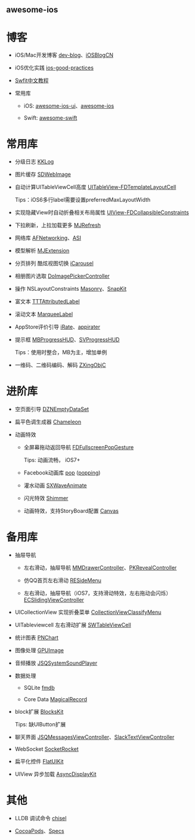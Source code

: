 ## awesome-ios ##

博客
==

 - iOS/Mac开发博客 [dev-blog](https://github.com/nixzhu/dev-blog)、[iOSBlogCN](https://github.com/tangqiaoboy/iOSBlogCN)

 - iOS优化实践 [ios-good-practices](https://github.com/futurice/ios-good-practices)

 - [Swfit中文教程](https://github.com/numbbbbb/the-swift-programming-language-in-chinese)

 - 常用库
 
    - iOS: [awesome-ios-ui](https://github.com/cjwirth/awesome-ios-ui)、[awesome-ios](https://github.com/vsouza/awesome-ios)
        
    - Swift: [awesome-swift](https://github.com/matteocrippa/awesome-swift)



常用库
==

- 分级日志 [KKLog](https://github.com/Coneboy-k/KKLog)    

- 图片缓存 [SDWebImage](https://github.com/rs/SDWebImage)
    
- 自动计算UITableViewCell高度 [UITableView-FDTemplateLayoutCell](https://github.com/forkingdog/UITableView-FDTemplateLayoutCell)

	Tips：iOS6多行label需要设置preferredMaxLayoutWidth
    
- 实现隐藏View时自动折叠相关布局属性 [UIView-FDCollapsibleConstraints](https://github.com/forkingdog/UIView-FDCollapsibleConstraints)
    
- 下拉刷新，上拉加载更多 [MJRefresh](https://github.com/CoderMJLee/MJRefresh)    

- 网络库 [AFNetworking](https://github.com/AFNetworking/AFNetworking)、[ASI](https://github.com/pokeb/asi-http-request)
    
- 模型解析 [MJExtension](https://github.com/CoderMJLee/MJExtension)
    
- 分页排列 酷炫视图切换 [iCarousel](https://github.com/nicklockwood/iCarousel)
    
- 相册图片选取 [DoImagePickerController](https://github.com/donobono/DoImagePickerController)
    
- 操作 NSLayoutConstraints [Masonry](https://github.com/SnapKit/Masonry)、[SnapKit](https://github.com/SnapKit/SnapKit)
    
- 富文本 [TTTAttributedLabel](https://github.com/TTTAttributedLabel/TTTAttributedLabel)
    
- 滚动文本 [MarqueeLabel](https://github.com/cbpowell/MarqueeLabel)
    
- AppStore评价引导 [iRate](https://github.com/nicklockwood/iRate)、[appirater](https://github.com/arashpayan/appirater)
    
- 提示框 [MBProgressHUD](https://github.com/jdg/MBProgressHUD)、[SVProgressHUD](https://github.com/TransitApp/SVProgressHUD)

	Tips：使用时整合，MB为主，增加单例
    
- 一维码、二维码编码、解码 [ZXingObjC](https://github.com/TheLevelUp/ZXingObjC)
  


进阶库
==

 - 空页面引导 [DZNEmptyDataSet](https://github.com/dzenbot/DZNEmptyDataSet)
    
 - 扁平色调生成器 [Chameleon](https://github.com/ViccAlexander/Chameleon)
    
 - 动画特效

     - 全屏幕拖动返回导航 [FDFullscreenPopGesture](https://github.com/forkingdog/FDFullscreenPopGesture)
        
        Tips: 动画流畅， iOS7+
        
     - Facebook动画库 [pop](https://github.com/facebook/pop) ([popping](https://github.com/schneiderandre/popping))
        
     - 灌水动画 [SXWaveAnimate](https://github.com/dsxNiubility/SXWaveAnimate)
        
     - 闪光特效 [Shimmer](https://github.com/facebook/Shimmer)
     
     - 动画特效，支持StoryBoard配置 [Canvas](https://github.com/CanvasPod/Canvas)
     

     
备用库
==

 - 抽屉导航
 
    - 左右滑动，抽屉导航 [MMDrawerController](https://github.com/mutualmobile/MMDrawerController)、[PKRevealController](https://github.com/pkluz/PKRevealController)
    
    - 仿QQ首页左右滑动 [RESideMenu](https://github.com/romaonthego/RESideMenu)
    
    - 左右滑动，抽屉导航（iOS7，支持滑动特效，左右拖动会闪烁）[ECSlidingViewController](https://github.com/ECSlidingViewController/ECSlidingViewController)
    
 - UICollectionView 实现折叠菜单 [CollectionViewClassifyMenu](https://github.com/ChenYilong/CollectionViewClassifyMenu)
 
 - UITableviewcell 左右滑动扩展 [SWTableViewCell](https://github.com/CEWendel/SWTableViewCell)
 
 - 统计图表 [PNChart](https://github.com/kevinzhow/PNChart)
 
 - 图像处理 [GPUImage](https://github.com/BradLarson/GPUImage)
 
 - 音频播放 [JSQSystemSoundPlayer](https://github.com/jessesquires/JSQSystemSoundPlayer)
 
 - 数据处理
 
     - SQLite [fmdb](https://github.com/ccgus/fmdb)
     
     - Core Data [MagicalRecord](https://github.com/magicalpanda/MagicalRecord)
     
 - block扩展 [BlocksKit](https://github.com/zwaldowski/BlocksKit)
 	
 	Tips: 缺UIButton扩展
    
 - 聊天界面 [JSQMessagesViewController](https://github.com/jessesquires/JSQMessagesViewController)、[SlackTextViewController](https://github.com/slackhq/SlackTextViewController)
 
 - WebSocket [SocketRocket](https://github.com/square/SocketRocket)
 
 - 扁平化控件 [FlatUIKit](https://github.com/Grouper/FlatUIKit)
 
 - UIView 异步加载 [AsyncDisplayKit](https://github.com/facebook/AsyncDisplayKit)
 



其他
==

 - LLDB 调试命令 [chisel](https://github.com/facebook/chisel)
 
 - [CocoaPods](https://github.com/CocoaPods/CocoaPods)、[Specs](https://github.com/CocoaPods/Specs)
 




